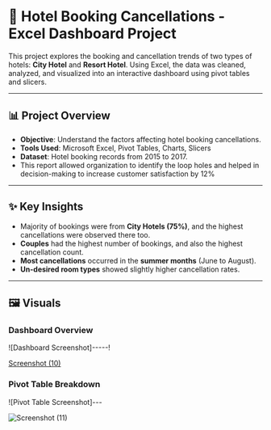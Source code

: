 # 🏨 Hotel Booking Cancellations - Excel Dashboard Project

This project explores the booking and cancellation trends of two types of hotels: **City Hotel** and **Resort Hotel**. Using Excel, the data was cleaned, analyzed, and visualized into an interactive dashboard using pivot tables and slicers.

---

## 📊 Project Overview

- **Objective**: Understand the factors affecting hotel booking cancellations.
- **Tools Used**: Microsoft Excel, Pivot Tables, Charts, Slicers
- **Dataset**: Hotel booking records from 2015 to 2017.
- This report allowed organization to identify the loop holes and helped in decision-making to increase customer satisfaction by 12%

---


## ✨ Key Insights

- Majority of bookings were from **City Hotels (75%)**, and the highest cancellations were observed there too.
- **Couples** had the highest number of bookings, and also the highest cancellation count.
- **Most cancellations** occurred in the **summer months** (June to August).
- **Un-desired room types** showed slightly higher cancellation rates.

---


## 🖼️ Visuals

### Dashboard Overview


![Dashboard Screenshot]-----!


[Screenshot (10)](https://github.com/user-attachments/assets/a5be63cc-d936-4384-b338-ce92a1269fb8)



### Pivot Table Breakdown

![Pivot Table Screenshot]---


![Screenshot (11)](https://github.com/user-attachments/assets/3e33dc19-7238-4c1a-8481-ae04f8f1ae6f)
